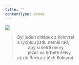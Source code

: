 ```yaml
---
title: ''
contentType: prose
---
```


![](../Images/107.jpg)

> Byl jeden chlápek z Kolovrat  
> a rychlou jízdu neměl rád;  
>          aby si šetřil nervy,  
>          jezdil na hřbetě želvy  
> až do Řecka z těch Kolovrat.
